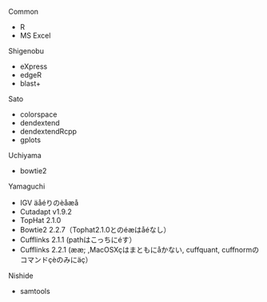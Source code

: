 Common

* R
* MS Excel

Shigenobu

* eXpress
* edgeR
* blast+

Sato

* colorspace
* dendextend
* dendextendRcpp
* gplots

Uchiyama

* bowtie2

Yamaguchi

* IGV äåéりのèåæå
* Cutadapt v1.9.2
* TopHat 2.1.0
* Bowtie2 2.2.7（Tophat2.1.0とのéæはåéなし）
* Cufflinks 2.1.1 (pathはこっちにéす）
* Cufflinks 2.2.1 (ææ; ,MacOSXçはまともにåかない, cuffquant, cuffnormのコマンドçèのみにäç）

Nishide

* samtools
